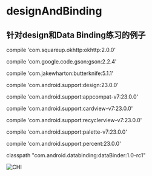 designAndBinding
=====
针对design和Data Binding练习的例子
-------
> 
compile 'com.squareup.okhttp:okhttp:2.0.0'
> 
compile 'com.google.code.gson:gson:2.2.4'
> 
compile 'com.jakewharton:butterknife:5.1.1'
> 
compile 'com.android.support:design:23.0.0'
> 
compile 'com.android.support:appcompat-v7:23.0.0'
> 
compile 'com.android.support:cardview-v7:23.0.0'
> 
compile 'com.android.support:recyclerview-v7:23.0.0'
> 
compile 'com.android.support:palette-v7:23.0.0'
> 
compile 'com.android.support:percent:23.0.0'
> 
classpath "com.android.databinding:dataBinder:1.0-rc1"
> 
![CHI](https://github.com/nicccccccccce/designAndBinding/blob/design-master/app/src/main/res/raw/design.gif) 

